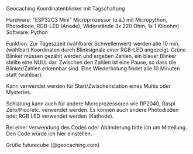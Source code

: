 Geocaching Koordinatenblinker mit Tagschaltung

Hardware: "ESP32C3 Mini" Microprozessor (o.ä.) mit Micropython, Photodiode, RGB-LED (Anode), Widerstände 3x 220 Ohm, 1x 1 Kiloohm)
Software: Python

Funktion: Zur Tageszzeit (wählbarer Schwellenwert) werden alle 10 min. (wählbar) Koordinaten durch Blinksignale einer RGB-LED angezeigt. 
Grüne Blinker müssen gezählt werden und ergeben Zahlen, ein blauer Blinker stellte eine NULL dar. Zwischen den Zahlen ist eine Pause, so dass 
die Blinker/Zahlen erkennbar sind.
Eine Wiederholung findet alle 10 Minuten statt (wählbar).

Kann verwendet werden für Start/Zwischenstation eines Multis oder Mysteries.

Schlatung kann auch für andere Microprozessoren wie RP2040, Raspi Zero/Pico/etc. verwendet werden. Es können auch andere Photodioden oder 
RGB LED verwendet werden (Kathode).

Bei einer Verwendung des Codes oder Abänderung bitte ich um Mitteilung. Den Code würde ich hier einstellen.

Grüße futurecube (@geocaching.com)

